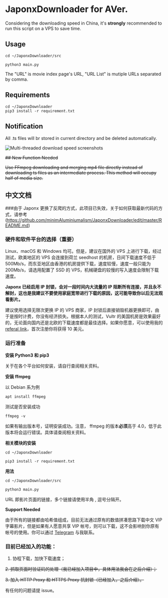 # JaponxDownloader for AVer. 

Considering the downloading speed in China, it's **strongly** recommended to run this script on a VPS to save time.

## Usage

```
cd ~/JaponxDownloader/src

python3 main.py
```

The "URL" is movie index page's URL, "URL List" is mutiple URLs separated by comma.


## Requirements

```
cd ~/JaponxDownloader
pip3 install -r requirement.txt
```

## Notification

All .ts files will br stored in current directory and be deleted automatically.



![Multi-threaded download speed screenshots](https://ws1.sinaimg.cn/large/006tNc79ly1g23vk5oma6j31c202uq38.jpg)

~~## New Function Needed~~

~~Use FFmpeg downloading and merging mp4 file directly instead of downloading ts files as an intermediate process. This method will occupy half of media size.~~


## 中文文档


###由于 Japonx 更换了反爬的方式，此项目已失效，关于如何获取最新代码的方式，请参考(https://github.com/minimAluminiumalism/JaponxDownloader/edit/master/README.md)

### 硬件和软件平台的选择（重要）
Linux、macOS 和 Windows 均可。但是，建议在国外的 VPS 上进行下载，经过测试，欧美地区的 VPS 会连接到荷兰 seedhost 的机房，日间下载速度不低于 500Mb/s，而东亚地区由香港的机房提供下载，速度较慢，速度一般只能为 200Mb/s，请选用配置了 SSD 的 VPS，机械硬盘的较慢的写入速度会限制下载速度。

**Japonx 已经启用 IP 封锁，会对一段时间内大流量的 IP 阻断所有连接，并且永不解封，这也是我建议不要使用家庭宽带进行下载的原因，这可能导致你以后无法观看影片。**

建议使用选择无限次更换 IP 的 VPS 商家，IP 封锁后直接销毁机器更换即可，由于是按时计费，你没有经济损失。根据本人的测试，Vultr 的美国机房是效果最好的，无论面向国内还是北欧的下载速度都是最佳选择。如果你愿意，可以使用我的 [referal link](https://www.vultr.com/?ref=7176364)，首次注册你将获得 10 美元。

### 运行准备

**安装 Python3 和 pip3**

关于在各个平台如何安装，请自行查阅相关资料。

**安装 ffmpeg**

以 Debian 系为例

```apt install ffmpeg```

测试是否安装成功

```ffmpeg -v```

如果有输出版本号，证明安装成功。注意， ffmpeg 的版本**必须**高于 4.0，低于此版本将会运行错误。具体请查阅相关资料。

**相关模块的安装**

```
cd ~/JaponxDownloader

pip3 install -r requirement.txt
```


**用法**

```
cd ~/JaponxDownloader/src

python3 main.py
```

URL 即影片页面的链接，多个链接请使用半角 , 逗号分隔开。


**Support Needed**

由于所有的链接都由哈希值组成，目前无法通过原有的数值拼凑思路下载中文 VIP 字幕影片，但是如果有人愿意共享 VIP 帐号，则可以下载，这不会影响到你原有帐号的使用。你可以通过 [Telegram](https://t.me/matrixdevil) 与我联系。



### 目前已经加入的功能：


1. 协程下载，加快下载速度；

~~2. 抓取页面时验证码的处理（我已经加入项目中，具体用法我会在之后介绍）；~~

~~3. 加入 HTTP Proxy 和 HTTPS Proxy 抗封锁（已经加入，之后介绍）。~~


有任何的问题请提 issue。


